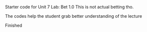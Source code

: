 Starter code for Unit 7 Lab: Bet 1.0
This is not actual betting tho.

The codes help the student grab better understanding of the lecture

Finished